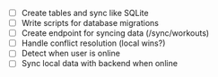 - [ ] Create tables and sync like SQLite
- [ ] Write scripts for database migrations 
- [ ] Create endpoint for syncing data (/sync/workouts)
- [ ] Handle conflict resolution (local wins?)
- [ ] Detect when user is online
- [ ] Sync local data with backend when online